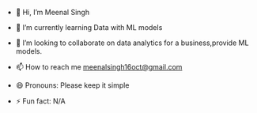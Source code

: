 - 👋 Hi, I’m Meenal Singh

- 🌱 I’m currently learning Data with ML models
- 💞️ I’m looking to collaborate on data analytics for a business,provide ML models.
- 📫 How to reach me meenalsingh16oct@gmail.com
- 😄 Pronouns: Please keep it simple
- ⚡ Fun fact: N/A

<!---
meenallsingh/meenallsingh is a ✨ special ✨ repository because its `README.md` (this file) appears on your GitHub profile.
You can click the Preview link to take a look at your changes.
--->
